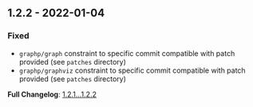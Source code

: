
## 1.2.2 - 2022-01-04

### Fixed

- `graphp/graph` constraint to specific commit compatible with patch provided (see `patches` directory)
- `graphp/graphviz` constraint to specific commit compatible with patch provided (see `patches` directory)

**Full Changelog**: [1.2.1...1.2.2](https://github.com/llaville/graph-uml/compare/1.2.1...1.2.2)
